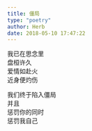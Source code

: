 ```yaml
---  
title: 僵局  
type: "poetry"  
author: Herb  
date: 2018-05-10 17:47:22  
---  
```

我已在思念里  
盘桓许久  
爱情如赴火  
近身便灼伤  

我们终于陷入僵局  
并且  
惩罚你的同时  
惩罚我自己
